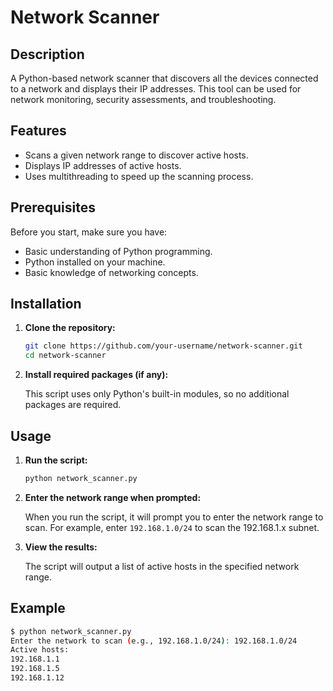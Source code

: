 # Network Scanner

## Description

A Python-based network scanner that discovers all the devices connected to a network and displays their IP addresses. This tool can be used for network monitoring, security assessments, and troubleshooting.

## Features

- Scans a given network range to discover active hosts.
- Displays IP addresses of active hosts.
- Uses multithreading to speed up the scanning process.

## Prerequisites

Before you start, make sure you have:

- Basic understanding of Python programming.
- Python installed on your machine.
- Basic knowledge of networking concepts.

## Installation

1. **Clone the repository:**

    ```sh
    git clone https://github.com/your-username/network-scanner.git
    cd network-scanner
    ```

2. **Install required packages (if any):**

    This script uses only Python's built-in modules, so no additional packages are required.

## Usage

1. **Run the script:**

    ```sh
    python network_scanner.py
    ```

2. **Enter the network range when prompted:**

    When you run the script, it will prompt you to enter the network range to scan. For example, enter `192.168.1.0/24` to scan the 192.168.1.x subnet.

3. **View the results:**

    The script will output a list of active hosts in the specified network range.

## Example

```sh
$ python network_scanner.py
Enter the network to scan (e.g., 192.168.1.0/24): 192.168.1.0/24
Active hosts:
192.168.1.1
192.168.1.5
192.168.1.12
